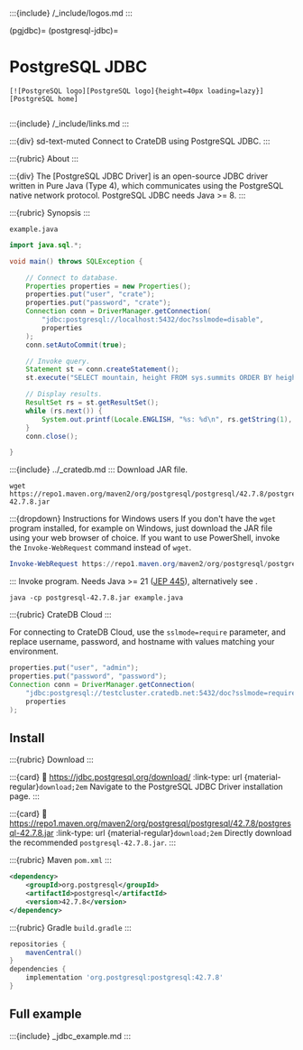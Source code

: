 :::{include} /_include/logos.md
:::

(pgjdbc)=
(postgresql-jdbc)=

# PostgreSQL JDBC

```{div} .float-right
[![PostgreSQL logo][PostgreSQL logo]{height=40px loading=lazy}][PostgreSQL home]
```
```{div} .clearfix
```

:::{include} /_include/links.md
:::

:::{div} sd-text-muted
Connect to CrateDB using PostgreSQL JDBC.
:::

:::{rubric} About
:::

:::{div}
The [PostgreSQL JDBC Driver] is an open-source JDBC driver written in
Pure Java (Type 4), which communicates using the PostgreSQL native
network protocol. PostgreSQL JDBC needs Java >= 8.
:::

:::{rubric} Synopsis
:::

`example.java`
```java
import java.sql.*;

void main() throws SQLException {

    // Connect to database.
    Properties properties = new Properties();
    properties.put("user", "crate");
    properties.put("password", "crate");
    Connection conn = DriverManager.getConnection(
        "jdbc:postgresql://localhost:5432/doc?sslmode=disable",
        properties
    );
    conn.setAutoCommit(true);

    // Invoke query.
    Statement st = conn.createStatement();
    st.execute("SELECT mountain, height FROM sys.summits ORDER BY height DESC LIMIT 5;");

    // Display results.
    ResultSet rs = st.getResultSet();
    while (rs.next()) {
        System.out.printf(Locale.ENGLISH, "%s: %d\n", rs.getString(1), rs.getInt(2));
    }
    conn.close();

}
```

:::{include} ../_cratedb.md
:::
Download JAR file.
```shell
wget https://repo1.maven.org/maven2/org/postgresql/postgresql/42.7.8/postgresql-42.7.8.jar
```
:::{dropdown} Instructions for Windows users
If you don't have the `wget` program installed, for example on Windows, just
download the JAR file using your web browser of choice.
If you want to use PowerShell, invoke the `Invoke-WebRequest` command instead
of `wget`.
```powershell
Invoke-WebRequest https://repo1.maven.org/maven2/org/postgresql/postgresql/42.7.8/postgresql-42.7.8.jar -OutFile postgresql-42.7.8.jar
```
:::
Invoke program. Needs Java >= 21 ([JEP 445]), alternatively see [](#full-example).
```shell
java -cp postgresql-42.7.8.jar example.java
```

:::{rubric} CrateDB Cloud
:::

For connecting to CrateDB Cloud, use the `sslmode=require` parameter,
and replace username, password, and hostname with values matching
your environment.
```java
properties.put("user", "admin");
properties.put("password", "password");
Connection conn = DriverManager.getConnection(
    "jdbc:postgresql://testcluster.cratedb.net:5432/doc?sslmode=require",
    properties
);
```

## Install

:::{rubric} Download
:::

:::{card}
:link: https://jdbc.postgresql.org/download/
:link-type: url
{material-regular}`download;2em`
Navigate to the PostgreSQL JDBC Driver installation page.
:::

:::{card}
:link: https://repo1.maven.org/maven2/org/postgresql/postgresql/42.7.8/postgresql-42.7.8.jar
:link-type: url
{material-regular}`download;2em`
Directly download the recommended `postgresql-42.7.8.jar`.
:::

:::{rubric} Maven `pom.xml`
:::
```xml
<dependency>
    <groupId>org.postgresql</groupId>
    <artifactId>postgresql</artifactId>
    <version>42.7.8</version>
</dependency>
```

:::{rubric} Gradle `build.gradle`
:::
```groovy
repositories {
    mavenCentral()
}
dependencies {
    implementation 'org.postgresql:postgresql:42.7.8'
}
```

## Full example

:::{include} _jdbc_example.md
:::


[JEP 445]: https://openjdk.org/jeps/445
